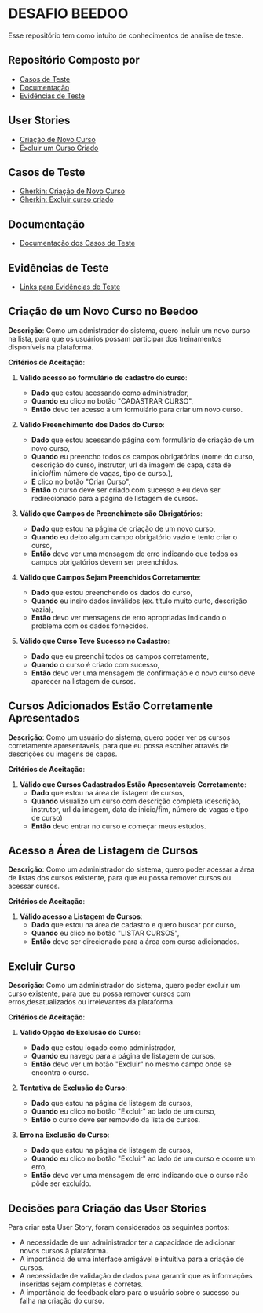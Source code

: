 # DESAFIO BEEDOO

Esse repositório tem como intuito de conhecimentos de analise de teste.

##  Repositório Composto por
- [Casos de Teste](#casos-de-teste)
- [Documentação](#documentação)
- [Evidências de Teste](#evidências-de-teste)

## User Stories
- [Criação de Novo Curso](#criação-de-um-novo-curso)
- [Excluir um Curso Criado](#excluir-um-curso-criado)


## Casos de Teste
- [Gherkin: Criação de Novo Curso](test-cases/new-course.feature)
- [Gherkin: Excluir curso criado](test-cases/new-course.feature)


## Documentação
- [Documentação dos Casos de Teste](docs/test-cases-documentation.xlsx)

## Evidências de Teste
- [Links para Evidências de Teste](links/test-evidences-links.md)

## Criação de um Novo Curso no Beedoo

**Descrição**:
Como um admistrador do sistema, quero incluir um novo curso na lista, para que os usuários possam participar dos treinamentos disponíveis na plataforma.

**Critérios de Aceitação**:

1. **Válido acesso ao formulário de cadastro do curso**:
    - **Dado** que estou acessando como administrador,
    - **Quando** eu clico no botão "CADASTRAR CURSO",
    - **Então** devo ter acesso a um formulário para criar um novo curso.

2. **Válido Preenchimento dos Dados do Curso**:
    - **Dado** que estou acessando página com formulário de criação de um novo curso,
    - **Quando** eu preencho todos os campos obrigatórios (nome do curso, descrição do curso, instrutor, url da imagem de capa, data de início/fim número de vagas, tipo de curso.),
    - **E** clico no botão "Criar Curso",
    - **Então** o curso deve ser criado com sucesso e eu devo ser redirecionado para a página de listagem de cursos.

3. **Válido que Campos de Preenchimeto são Obrigatórios**:
    - **Dado** que estou na página de criação de um novo curso,
    - **Quando** eu deixo algum campo obrigatório vazio e tento criar o curso,
    - **Então** devo ver uma mensagem de erro indicando que todos os campos obrigatórios devem ser preenchidos.

4. **Válido que Campos Sejam Preenchidos Corretamente**:
    - **Dado** que estou preenchendo os dados do curso,
    - **Quando** eu insiro dados inválidos (ex. título muito curto, descrição vazia),
    - **Então** devo ver mensagens de erro apropriadas indicando o problema com os dados fornecidos.

5. **Válido que Curso Teve Sucesso no Cadastro**:
    - **Dado** que eu preenchi todos os campos corretamente,
    - **Quando** o curso é criado com sucesso,
    - **Então** devo ver uma mensagem de confirmação e o novo curso deve aparecer na listagem de cursos.


## Cursos Adicionados Estão Corretamente Apresentados 

**Descrição**:
Como um usuário do sistema, quero poder ver os cursos corretamente apresentaveis, para que eu possa escolher através de descrições ou imagens de capas.


**Critérios de Aceitação**:

1. **Válido que Cursos Cadastrados Estão Apresentaveis Corretamente**:
    - **Dado** que estou na área de listagem de cursos,
    - **Quando** visualizo um curso com descrição completa (descrição, instrutor, url da imagem, data de inicio/fim, número de vagas e tipo de curso)
    - **Então** devo entrar no curso e começar meus estudos.

## Acesso a Área de Listagem de Cursos 

**Descrição**:
Como um administrador do sistema, quero poder acessar a área de listas dos cursos existente, para que eu possa remover cursos ou acessar cursos.


**Critérios de Aceitação**:

1. **Válido acesso a Listagem de Cursos**:
    - **Dado** que estou na área de cadastro e quero buscar por curso,
    - **Quando** eu clico no botão "LISTAR CURSOS",
    - **Então** devo ser direcionado para a área com curso adicionados.

## Excluir Curso 

**Descrição**:
Como um administrador do sistema, quero poder excluir um curso existente, para que eu possa remover cursos com erros,desatualizados ou irrelevantes da plataforma.


**Critérios de Aceitação**:

1. **Válido Opção de Exclusão do Curso**:
    - **Dado** que estou logado como administrador,
    - **Quando** eu navego para a página de listagem de cursos,
    - **Então** devo ver um botão "Excluir" no mesmo campo onde se encontra o curso.

2. **Tentativa de Exclusão de Curso**:
    - **Dado** que estou na página de listagem de cursos,
    - **Quando** eu clico no botão "Excluir" ao lado de um curso,
    - **Então** o curso deve ser removido da lista de cursos.

3. **Erro na Exclusão de Curso**:
    - **Dado** que estou na página de listagem de cursos,
    - **Quando** eu clico no botão "Excluir" ao lado de um curso e ocorre um erro,
    - **Então** devo ver uma mensagem de erro indicando que o curso não pôde ser excluído.

## Decisões para Criação das User Stories

Para criar esta User Story, foram considerados os seguintes pontos:
- A necessidade de um administrador ter a capacidade de adicionar novos cursos à plataforma.
- A importância de uma interface amigável e intuitiva para a criação de cursos.
- A necessidade de validação de dados para garantir que as informações inseridas sejam completas e corretas.
- A importância de feedback claro para o usuário sobre o sucesso ou falha na criação do curso.
